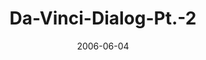 ---
layout: music 
title: "Da-Vinci-Dialog-Pt.-2"
series: "Da Vinci Dialogues"
date: 2006-06-04 
description: "The recent Da Vinci Code phenomenon has made all kinds of news, and stirred up all kinds of controversy.  While we’re not here to slam the book or blast the new movie, the Da Vinci Code does raise a lot of great questions worthy of consideration.  This th"
audio: "http://www.crossroads.net/audio/2006/2006_06_Da_Vinci_Dialogues/DaVinci_Dialog_Pt_2_06-04-06_Greg_Boyd.mp3"
audio-duration: "39:18"
src: "http://www.crossroads.net/players/media/mediumHz/DefaultVideoImage.jpg"
---